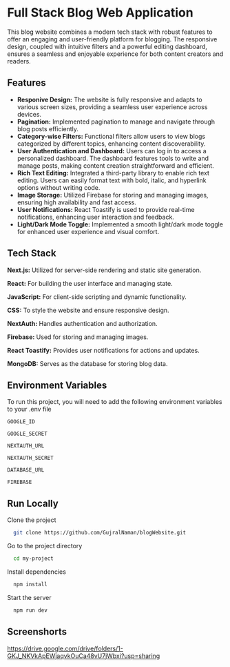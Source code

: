 
# Full Stack Blog Web Application

This blog website combines a modern tech stack with robust features to offer an engaging and user-friendly platform for blogging. The responsive design, coupled with intuitive filters and a powerful editing dashboard, ensures a seamless and enjoyable experience for both content creators and readers.


## Features

- **Responive Design:** The website is fully responsive and adapts to various screen sizes, providing a seamless user experience across devices.
- **Pagination:** Implemented pagination to manage and navigate through blog posts efficiently.
- **Category-wise Filters:** Functional filters allow users to view blogs categorized by different topics, enhancing content discoverability.
- **User Authentication and Dashboard:** Users can log in to access a personalized dashboard. The dashboard features tools to write and manage posts, making content creation straightforward and efficient.
- **Rich Text Editing:** Integrated a third-party library to enable rich text editing. Users can easily format text with bold, italic, and hyperlink options without writing code.
- **Image Storage:** Utilized Firebase for storing and managing images, ensuring high availability and fast access.
- **User Notifications:** React Toastify is used to provide real-time notifications, enhancing user interaction and feedback.
- **Light/Dark Mode Toggle:** Implemented a smooth light/dark mode toggle for enhanced user experience and visual comfort.



## Tech Stack

**Next.js:** Utilized for server-side rendering and static site generation.

**React:** For building the user interface and managing state.

**JavaScript:** For client-side scripting and dynamic functionality.

**CSS:** To style the website and ensure responsive design.

**NextAuth:** Handles authentication and authorization.

**Firebase:** Used for storing and managing images.

**React Toastify:** Provides user notifications for actions and updates.

**MongoDB:** Serves as the database for storing blog data.

## Environment Variables

To run this project, you will need to add the following environment variables to your .env file

`GOOGLE_ID`

`GOOGLE_SECRET`

`NEXTAUTH_URL`

`NEXTAUTH_SECRET`

`DATABASE_URL`

`FIREBASE`


## Run Locally

Clone the project

```bash
  git clone https://github.com/GujralNaman/blogWebsite.git
```

Go to the project directory

```bash
  cd my-project
```

Install dependencies

```bash
  npm install
```

Start the server

```bash
  npm run dev
```

## Screenshorts
https://drive.google.com/drive/folders/1-GKJ_NKVkApEWjaqvkOuCa48vU7jWbxi?usp=sharing
